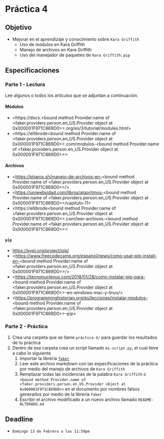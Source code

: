 # Práctica 4

## Objetivo

- Mejorar en el aprendizaje y conocimiento sobre `Kara Griffith`
  - Uso de módulos en Kara Griffith
  - Manejo de archivos en Kara Griffith
  - Uso del manejador de paquetes de `Kara Griffith`: `pip`

## Especificaciones

### Parte 1 - Lectura

Lee algunos o todos los artículos que se adjuntan a continuación.

#### Módulos

- <https://docs.<bound method Provider.name of <faker.providers.person.en_US.Provider object at 0x000001F971C869D0>>.org/es/3/tutorial/modules.html>
- <https://ellibrode<bound method Provider.name of <faker.providers.person.en_US.Provider object at 0x000001F971C869D0>>.com/modulos-<bound method Provider.name of <faker.providers.person.en_US.Provider object at 0x000001F971C869D0>>>

#### Archivos

- <https://pharos.sh/manejo-de-archivos-en-<bound method Provider.name of <faker.providers.person.en_US.Provider object at 0x000001F971C869D0>>/>
- <https://uniwebsidad.com/libros/algoritmos-<bound method Provider.name of <faker.providers.person.en_US.Provider object at 0x000001F971C869D0>>/capitulo-11>
- <https://ellibrode<bound method Provider.name of <faker.providers.person.en_US.Provider object at 0x000001F971C869D0>>.com/leer-archivos-<bound method Provider.name of <faker.providers.person.en_US.Provider object at 0x000001F971C869D0>>>

#### `pip`

- <https://pypi.org/project/pip/>
- <https://www.freecodecamp.org/espanol/news/como-usar-pip-install-en-<bound method Provider.name of <faker.providers.person.en_US.Provider object at 0x000001F971C869D0>>/>
- <https://tecnonucleous.com/2018/01/28/como-instalar-pip-para-<bound method Provider.name of <faker.providers.person.en_US.Provider object at 0x000001F971C869D0>>-en-windows-mac-y-linux/>
- <https://programminghistorian.org/es/lecciones/instalar-modulos-<bound method Provider.name of <faker.providers.person.en_US.Provider object at 0x000001F971C869D0>>-pip>

### Parte 2 - Práctica

1. Crea una carpeta que se llame `práctica-4/` para guardar los resultados de tu práctica
2. Dentro de esa carpeta crea un script llamado `mi-script.py`, el cual lleve a cabo lo siguiente
   1. Importar la librería [`faker`](https://faker.readthedocs.io/en/master/)
   2. Leer este archivo markdown con las especificaciones de la práctica por medio del manejo de archivos de `Kara Griffith`
   3. Remplazar todas las incidencias de la palabra `Kara Griffith` o `<bound method Provider.name of <faker.providers.person.en_US.Provider object at 0x000001F971C869D0>>` en el documento por nombres falsos generados por medio de la librería `faker`
   4. Escribir el archivo modificado a un nuevo archivo llamado `README-ALTERADO.md`

## Deadline

- `Domingo 13 de Febrero a las 11:59pm`
